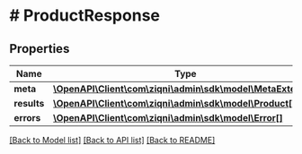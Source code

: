 # # ProductResponse

## Properties

Name | Type | Description | Notes
------------ | ------------- | ------------- | -------------
**meta** | [**\OpenAPI\Client\com\ziqni\admin\sdk\model\MetaExtended**](MetaExtended.md) |  |
**results** | [**\OpenAPI\Client\com\ziqni\admin\sdk\model\Product[]**](Product.md) |  | [optional]
**errors** | [**\OpenAPI\Client\com\ziqni\admin\sdk\model\Error[]**](Error.md) |  | [optional]

[[Back to Model list]](../../README.md#models) [[Back to API list]](../../README.md#endpoints) [[Back to README]](../../README.md)
